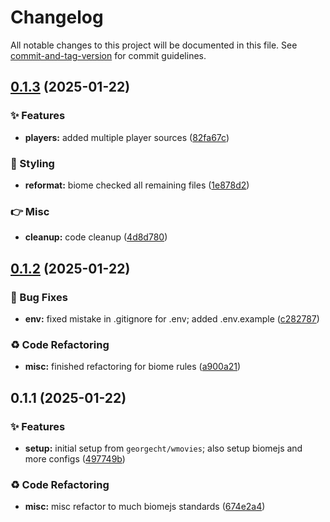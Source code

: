 # Changelog

All notable changes to this project will be documented in this file. See [commit-and-tag-version](https://github.com/absolute-version/commit-and-tag-version) for commit guidelines.

## [0.1.3](https://github.com/GeorgeCht/streamlite/compare/v0.1.2...v0.1.3) (2025-01-22)


### ✨ Features

* **players:** added multiple player sources ([82fa67c](https://github.com/GeorgeCht/streamlite/commit/82fa67c9d5f7c5d61673a2807635d6f3f817d7a7))


### 💄 Styling

* **reformat:** biome checked all remaining files ([1e878d2](https://github.com/GeorgeCht/streamlite/commit/1e878d252a4de1d34868b4a2e8e33c917a8e5949))


### 👉 Misc

* **cleanup:** code cleanup ([4d8d780](https://github.com/GeorgeCht/streamlite/commit/4d8d780df01dff1a2605ff8651640458bbb9bf74))

## [0.1.2](https://github.com/GeorgeCht/streamlite/compare/v0.1.1...v0.1.2) (2025-01-22)


### 🐛 Bug Fixes

* **env:** fixed mistake in .gitignore for .env; added .env.example ([c282787](https://github.com/GeorgeCht/streamlite/commit/c2827872237b4002f770c54efa3fda2002870931))


### ♻️ Code Refactoring

* **misc:** finished refactoring for biome rules ([a900a21](https://github.com/GeorgeCht/streamlite/commit/a900a21041f3a50ba114de0970b1b1e8fe63133a))

## 0.1.1 (2025-01-22)


### ✨ Features

* **setup:** initial setup from `georgecht/wmovies`; also setup biomejs and more configs ([497749b](https://github.com/GeorgeCht/streamlite/commit/497749b1a9752f619d0b61d68eaa051d24e84525))


### ♻️ Code Refactoring

* **misc:** misc refactor to much biomejs standards ([674e2a4](https://github.com/GeorgeCht/streamlite/commit/674e2a4348c90c680e959ad24653764536f94430))
